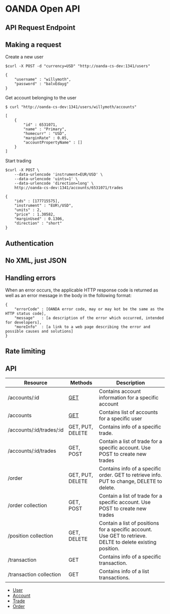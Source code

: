 OANDA Open API
==============

API Request Endpoint
--------------------

Making a request
----------------

Create a new user

```shell
$curl -X POST -d "currency=USD" "http://oanda-cs-dev:1341/users"

{
    "username" : "willymoth",
    "password" : "balvEdayg"
}
```

Get account belonging to the user

```shell
$ curl "http://oanda-cs-dev:1341/users/willymoth/accounts"

[
    {
        "id" : 6531071,
        "name" : "Primary",
        "homecurr" : "USD",
        "marginRate" : 0.05,
        "accountPropertyName" : []
    }
]
```

Start trading

```shell
$curl -X POST \
    --data-urlencode 'instrument=EUR/USD' \
    --data-urlencode 'uints=1' \
    --data-urlencode 'direction=long' \
    http://oanda-cs-dev:1341/accounts/6531071/trades

{
    "ids" : [177715575],
    "instrument" : "EUR\/USD",
    "units" : 2,
    "price" : 1.30582,
    "marginUsed" : 0.1306,
    "direction" : "short"
}
```


Authentication
--------------

No XML, just JSON
----------------

Handling errors
----------------

When an error occurs, the applicable HTTP response code is returned as well as an error message in the body in the following format:

```shell
{
    "errorCode" : [OANDA error code, may or may kot be the same as the HTTP status code],
    "message"   : [a description of the error which occurred, intended for developers],
    "moreInfo"  : [a link to a web page describing the error and possible causes and solutions]
}
```

Rate limiting
-------------

API
---

| Resource | Methods | Description |
| -------- | ------- | ----------- |
| /accounts/:id  | [GET](https://github.com/oanda/apidoc/blob/master/sections/accounts.md)    | Contains account information for a specific account |
| /accounts | [GET](apidoc/blob/sections/accounts.md) | Contains list of accounts for a specific user |
| /accounts/:id/trades/:id | GET, PUT, DELETE | Contains info of a specific trade. |
| /accounts/:id/trades | GET, POST | Contain a list of trade for a specific account. Use POST to create new trades |
| /order | GET, PUT, DELETE | Contains info of a specific order. GET to retrieve info. PUT to change, DELETE to delete.|
| /order collection | GET, POST | Contain a list of trade for a specific account. Use POST to create new trades |
| /position collection | GET, DELETE | Contain a list of positions for a specific account. Use GET to retrieve. DELTE to delete existing position. |
| /transaction | GET | Contains info of a specific transaction. |
| /transaction collection | GET | Contains info of a list transactions. |


* [User](https://github.com/oanda/openapi/blob/master/sections/users.md)
* [Account](https://github.com/oanda/openapi/blob/master/sections/Accounts.md)
* [Trade](https://github.com/oanda/openapi/blob/master/sections/Trade.md)
* [Order](https://github.com/oanda/openapi/blob/master/sections/Order.md)

